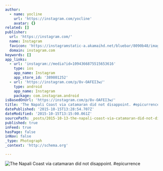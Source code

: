 ```yaml
---
author:
  - name: yocline
    url: 'https://instagram.com/yocline'
    avatar: {}
related: []
publisher:
  url: 'https://instagram.com/'
  name: Instagram
  favicon: 'https://instagramstatic-a.akamaihd.net/bluebar/8090b48/images/ico/favicon.ico'
  domain: instagram.com
keywords: []
app_links:
  - url: 'instagram://media?id=1094366875515653616'
    type: ios
    app_name: Instagram
    app_store_id: '389801252'
  - url: 'https://instagram.com/p/8v-OAFEI3w/'
    type: android
    app_name: Instagram
    package: com.instagram.android
isBasedOnUrl: 'https://instagram.com/p/8v-OAFEI3w/'
title: 'The Napali Coast via catamaran did not disappoint. #epicurrence'
datePublished: '2015-10-15T13:28:54.707Z'
dateModified: '2015-10-15T13:15:00.061Z'
sourcePath: _posts/2015-10-13-the-napali-coast-via-catamaran-did-not-disappoint-epicurre.md
published: true
inFeed: true
hasPage: false
inNav: false
_type: Photograph
_context: 'http://schema.org'

---
```

![The Napali Coast via catamaran did not disappoint&period; &num;epicurrence](https://igcdn-photos-e-a.akamaihd.net/hphotos-ak-xfa1/t51.2885-15/s640x640/sh0.08/e35/12070823_914073638683676_666494881_n.jpg)